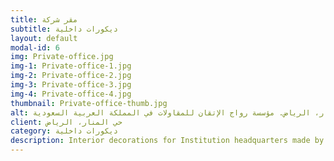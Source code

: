 ```yaml
---
title: مقر شركة
subtitle: ديكورات داخلية
layout: default
modal-id: 6
img: Private-office.jpg
img-1: Private-office-1.jpg
img-2: Private-office-2.jpg
img-3: Private-office-3.jpg
img-4: Private-office-4.jpg
thumbnail: Private-office-thumb.jpg
alt: أعمال ديكورات داخلية لمقر شركة في حي المنار، الرياض. مؤسسة رواج الإتقان للمقاولات في المملكة العربية السعودية
client: حي المنار، الرياض
category: ديكورات داخلية
description: Interior decorations for Institution headquarters made by our team in Almanar area - Riyadh.
---
```

